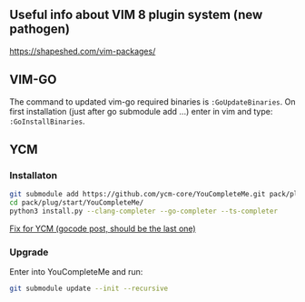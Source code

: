 ## Useful info about VIM 8 plugin system (new pathogen)
<https://shapeshed.com/vim-packages/>

## VIM-GO
The command to updated vim-go required binaries is `:GoUpdateBinaries`.
On first installation (just after go submodule add ...) enter in vim and type: `:GoInstallBinaries`.

## YCM
### Installaton
``` bash
git submodule add https://github.com/ycm-core/YouCompleteMe.git pack/plug/start/YouCompleteMe
cd pack/plug/start/YouCompleteMe/
python3 install.py --clang-completer --go-completer --ts-completer
```

[Fix for YCM (gocode post, should be the last one)](https://github.com/Valloric/YouCompleteMe/issues/3074)

### Upgrade
Enter into YouCompleteMe and run:
``` bash
git submodule update --init --recursive
```
